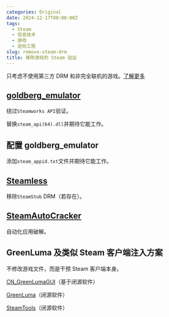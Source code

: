 ```yaml
---
categories: Original
date: 2024-12-17T00:00:00Z
tags:
  - Steam
  - 信息技术
  - 游戏
  - 逆向工程
slug: remove-steam-drm
title: 移除游戏的 Steam 验证
---
```


只考虑不使用第三方 DRM 和非完全联机的游戏。[了解更多](https://rentry.org/pgames)

## [goldberg_emulator](https://gitlab.com/Mr_Goldberg/goldberg_emulator)

绕过`Steamworks API`验证。

替换`steam_api(64).dll`并期待它能工作。

## 配置 goldberg_emulator

添加`steam_appid.txt`文件并期待它能工作。

## [Steamless](https://github.com/atom0s/Steamless)

移除`SteamStub` DRM（若存在）。

## [SteamAutoCracker](https://github.com/BigBoiCJ/SteamAutoCracker)

自动化应用破解。

## GreenLuma 及类似 Steam 客户端注入方案

不修改游戏文件，而是干预 Steam 客户端本身。

[CN_GreenLumaGUI](https://github.com/clinlx/CN_GreenLumaGUI)（基于闭源软件）

[GreenLuma](https://cs.rin.ru/forum/viewtopic.php?f=10&t=103709)（闭源软件）

[SteamTools](https://steamtools.net/)（闭源软件）
